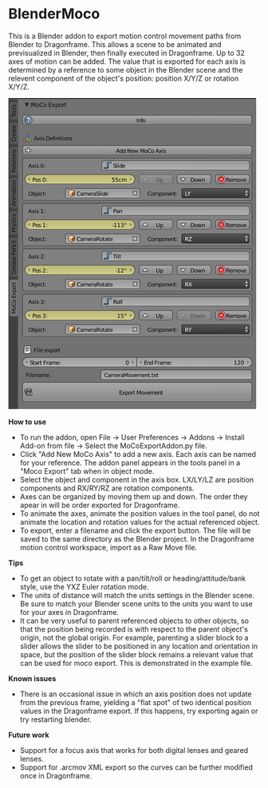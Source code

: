 # BlenderMoco
This is a Blender addon to export motion control movement paths from Blender to Dragonframe. This allows a scene to be animated and previsualized in Blender, then finally executed in Dragonframe. Up to 32 axes of motion can be added. The value that is exported for each axis is determined by a reference to some object in the Blender scene and the relevent component of the object's position: position X/Y/Z or rotation X/Y/Z.

![alt text](Screenshots/ToolPanel.png)

**How to use**

* To run the addon, open File -> User Preferences -> Addons -> Install Add-on from file -> Select the MoCoExportAddon.py file.
* Click "Add New MoCo Axis" to add a new axis. Each axis can be named for your reference. The addon panel appears in the tools panel in a "Moco Export" tab when in object mode.
* Select the object and component in the axis box. LX/LY/LZ are position components and RX/RY/RZ are rotation components.
* Axes can be organized by moving them up and down. The order they apear in will be order exported for Dragonframe.
* To animate the axes, animate the position values in the tool panel, do not animate the location and rotation values for the actual referenced object.
* To export, enter a filename and click the export button. The file will be saved to the same directory as the Blender project. In the Dragonframe motion control workspace, import as a Raw Move file.

**Tips**

* To get an object to rotate with a pan/tilt/roll or heading/attitude/bank style, use the YXZ Euler rotation mode.
* The units of distance will match the units settings in the Blender scene. Be sure to match your Blender scene units to the units you want to use for your axes in Dragonframe.
* It can be very useful to parent referenced objects to other objects, so that the position being recorded is with respect to the parent object's origin, not the global origin. For example, parenting a slider block to a slider allows the slider to be positioned in any location and orientation in space, but the position of the slider block remains a relevant value that can be used for moco export. This is demonstrated in the example file.

**Known issues**

* There is an occasional issue in which an axis position does not update from the previous frame, yielding a "flat spot" of two identical position values in the Dragonframe export. If this happens, try exporting again or try restarting blender.

**Future work**

* Support for a focus axis that works for both digital lenses and geared lenses.
* Support for .arcmov XML export so the curves can be further modified once in Dragonframe.

